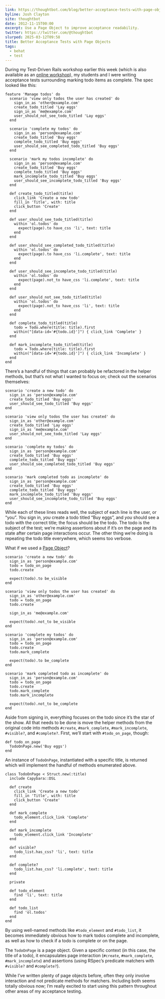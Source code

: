 ```yaml
---
link: https://thoughtbot.com/blog/better-acceptance-tests-with-page-objects
byline: Josh Clayton
site: thoughtbot
date: 2012-11-15T00:00
excerpt: Use a Page Object to improve acceptance readability.
twitter: https://twitter.com/@thoughtbot
slurped: 2025-03-12T09:58
title: Better Acceptance Tests with Page Objects
tags:
  - behat
  - test
---
```


During my Test-Driven Rails workshop earlier this week (which is also available as an [online workshop](https://thoughtbot.com/upcase/test-driven-rails)), my students and I were writing acceptance tests surrounding marking todo items as complete. The spec looked like this:

```
feature 'Manage todos' do
  scenario 'view only todos the user has created' do
    sign_in_as 'other@example.com'
    create_todo_titled 'Lay eggs'
    sign_in_as 'me@example.com'
    user_should_not_see_todo_titled 'Lay eggs'
  end

  scenario 'complete my todos' do
    sign_in_as 'person@example.com'
    create_todo_titled 'Buy eggs'
    complete_todo_titled 'Buy eggs'
    user_should_see_completed_todo_titled 'Buy eggs'
  end

  scenario 'mark my todos incomplete' do
    sign_in_as 'person@example.com'
    create_todo_titled 'Buy eggs'
    complete_todo_titled 'Buy eggs'
    mark_incomplete_todo_titled 'Buy eggs'
    user_should_see_incomplete_todo_titled 'Buy eggs'
  end

  def create_todo_titled(title)
    click_link 'Create a new todo'
    fill_in 'Title', with: title
    click_button 'Create'
  end

  def user_should_see_todo_titled(title)
    within 'ol.todos' do
      expect(page).to have_css 'li', text: title
    end
  end

  def user_should_see_completed_todo_titled(title)
    within 'ol.todos' do
      expect(page).to have_css 'li.complete', text: title
    end
  end

  def user_should_see_incomplete_todo_titled(title)
    within 'ol.todos' do
      expect(page).not_to have_css 'li.complete', text: title
    end
  end

  def user_should_not_see_todo_titled(title)
    within 'ol.todos' do
      expect(page).not_to have_css 'li', text: title
    end
  end

  def complete_todo_titled(title)
    todo = Todo.where(title: title).first
    within("[data-id='#{todo.id}']") { click_link 'Complete' }
  end

  def mark_incomplete_todo_titled(title)
    todo = Todo.where(title: title).first
    within("[data-id='#{todo.id}']") { click_link 'Incomplete' }
  end
end
```

There’s a handful of things that can probably be refactored in the helper methods, but that’s not what I wanted to focus on; check out the scenarios themselves:

```
scenario 'create a new todo' do
  sign_in_as 'person@example.com'
  create_todo_titled 'Buy eggs'
  user_should_see_todo_titled 'Buy eggs'
end

scenario 'view only todos the user has created' do
  sign_in_as 'other@example.com'
  create_todo_titled 'Lay eggs'
  sign_in_as 'me@example.com'
  user_should_not_see_todo_titled 'Lay eggs'
end

scenario 'complete my todos' do
  sign_in_as 'person@example.com'
  create_todo_titled 'Buy eggs'
  complete_todo_titled 'Buy eggs'
  user_should_see_completed_todo_titled 'Buy eggs'
end

scenario 'mark completed todo as incomplete' do
  sign_in_as 'person@example.com'
  create_todo_titled 'Buy eggs'
  complete_todo_titled 'Buy eggs'
  mark_incomplete_todo_titled 'Buy eggs'
  user_should_see_incomplete_todo_titled 'Buy eggs'
end
```

While each of these lines reads well, the subject of each line is the user, or “you”. _You_ sign in, _you_ create a todo titled “Buy eggs”, and _you_ should see a todo with the correct title; the focus should be the todo. The todo is the subject of the test; we’re making assertions about if it’s on the page and its state after certain page interactions occur. The other thing we’re doing is repeating the todo title everywhere, which seems too verbose.

What if we used a [Page Object](http://code.google.com/p/selenium/wiki/PageObjects)?

```
scenario 'create a new todo' do
  sign_in_as 'person@example.com'
  todo = todo_on_page
  todo.create

  expect(todo).to be_visible
end

scenario 'view only todos the user has created' do
  sign_in_as 'other@example.com'
  todo = todo_on_page
  todo.create

  sign_in_as 'me@example.com'

  expect(todo).not_to be_visible
end

scenario 'complete my todos' do
  sign_in_as 'person@example.com'
  todo = todo_on_page
  todo.create
  todo.mark_complete

  expect(todo).to be_complete
end

scenario 'mark completed todo as incomplete' do
  sign_in_as 'person@example.com'
  todo = todo_on_page
  todo.create
  todo.mark_complete
  todo.mark_incomplete

  expect(todo).not_to be_complete
end
```

Aside from signing in, everything focuses on the todo since it’s the star of the show. All that needs to be done is move the helper methods from the original code into methods `#create`, `#mark_complete`, `#mark_incomplete`, `#visible?`, and `#complete?`. First, we’ll start with `#todo_on_page`, though:

```
def todo_on_page
  TodoOnPage.new('Buy eggs')
end
```

An instance of `TodoOnPage`, instantiated with a specific title, is returned which will implement the handful of methods enumerated above.

```
class TodoOnPage < Struct.new(:title)
  include Capybara::DSL

  def create
    click_link 'Create a new todo'
    fill_in 'Title', with: title
    click_button 'Create'
  end

  def mark_complete
    todo_element.click_link 'Complete'
  end

  def mark_incomplete
    todo_element.click_link 'Incomplete'
  end

  def visible?
    todo_list.has_css? 'li', text: title
  end

  def complete?
    todo_list.has_css? 'li.complete', text: title
  end

  private

  def todo_element
    find 'li', text: title
  end

  def todo_list
    find 'ol.todos'
  end
end
```

By using well-named methods like `#todo_element` and `#todo_list`, it becomes immediately obvious how to mark todos complete and incomplete, as well as how to check if a todo is complete or on the page.

The `TodoOnPage` is a page object. Given a specific context (in this case, the title of a todo), it encapsulates page interaction (`#create`, `#mark_complete`, `#mark_incomplete`) and assertions (using RSpec’s predicate matchers with `#visible?` and `#complete?`).

While I’ve written plenty of page objects before, often they only involve interaction and not predicate methods for matchers. Including both seems totally obvious now; I’m really excited to start using this pattern throughout other areas of my acceptance testing.
